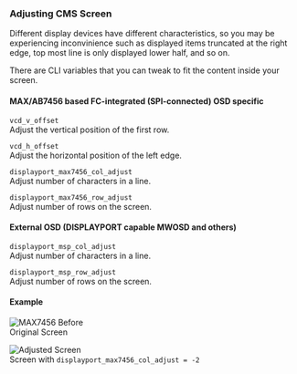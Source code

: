 ### Adjusting CMS Screen

Different display devices have different characteristics, so you may be experiencing inconvinience such as displayed items truncated at the right edge, top most line is only displayed lower half, and so on.

There are CLI variables that you can tweak to fit the content inside your screen.

#### MAX/AB7456 based FC-integrated (SPI-connected) OSD specific

`vcd_v_offset`  
Adjust the vertical position of the first row.

`vcd_h_offset`  
Adjust the horizontal position of the left edge.

`displayport_max7456_col_adjust`  
Adjust number of characters in a line.

`displayport_max7456_row_adjust`  
Adjust number of rows on the screen.

#### External OSD (DISPLAYPORT capable MWOSD and others)
`displayport_msp_col_adjust`  
Adjust number of characters in a line.

`displayport_msp_row_adjust`  
Adjust number of rows on the screen.

#### Example
![MAX7456 Before](https://cloud.githubusercontent.com/assets/14850998/21984495/9068762e-dc39-11e6-94e5-fde94f0a47d2.jpg)  
Original Screen

![Adjusted Screen](https://cloud.githubusercontent.com/assets/14850998/21984498/9237de54-dc39-11e6-9ee5-94fa6bab2d07.jpg)  
Screen with `displayport_max7456_col_adjust = -2`